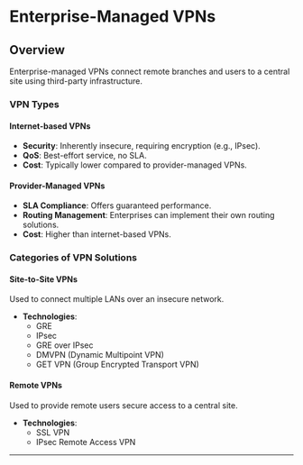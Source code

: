 # Enterprise-Managed VPNs

## Overview

Enterprise-managed VPNs connect remote branches and users to a central site using third-party infrastructure.

### **VPN Types**

#### **Internet-based VPNs**

- **Security**: Inherently insecure, requiring encryption (e.g., IPsec).
- **QoS**: Best-effort service, no SLA.
- **Cost**: Typically lower compared to provider-managed VPNs.

#### **Provider-Managed VPNs**

- **SLA Compliance**: Offers guaranteed performance.
- **Routing Management**: Enterprises can implement their own routing solutions.
- **Cost**: Higher than internet-based VPNs.

### **Categories of VPN Solutions**

#### **Site-to-Site VPNs**

Used to connect multiple LANs over an insecure network.

- **Technologies**:
  - GRE
  - IPsec
  - GRE over IPsec
  - DMVPN (Dynamic Multipoint VPN)
  - GET VPN (Group Encrypted Transport VPN)

#### **Remote VPNs**

Used to provide remote users secure access to a central site.

- **Technologies**:
  - SSL VPN
  - IPsec Remote Access VPN

---
